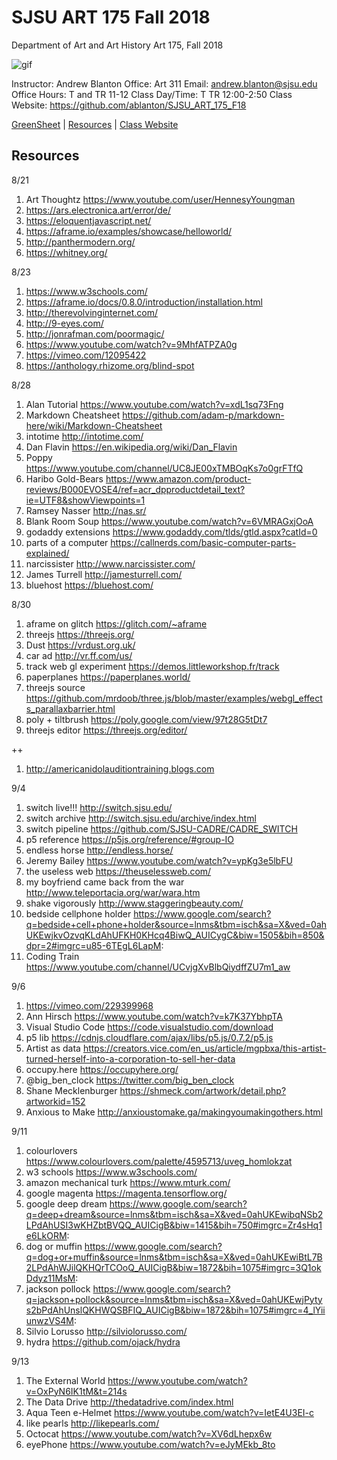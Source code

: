 **SJSU ART 175 Fall 2018**
======================
Department of Art and Art History
Art 175, Fall 2018

![gif](https://i.imgur.com/pS5lIDd.gif)

Instructor: Andrew Blanton
Office: Art 311
Email: andrew.blanton@sjsu.edu
Office Hours: T and TR 11-12
Class Day/Time: T TR 12:00-2:50
Class Website: https://github.com/ablanton/SJSU_ART_175_F18

[GreenSheet](https://github.com/ablanton/SJSU_ART_175_F18/blob/master/GREENSHEET.md)
| [Resources](https://github.com/ablanton/SJSU_ART_175_F18/blob/master/RESOURCES.md)
| [Class Website](https://github.com/ablanton/SJSU_ART_175_F18)

Resources
---------

8/21
1. Art Thoughtz https://www.youtube.com/user/HennesyYoungman
2. https://ars.electronica.art/error/de/
3. https://eloquentjavascript.net/
4. https://aframe.io/examples/showcase/helloworld/
5. http://panthermodern.org/
6. https://whitney.org/

8/23
1. https://www.w3schools.com/
2. https://aframe.io/docs/0.8.0/introduction/installation.html
3. http://therevolvinginternet.com/
4. http://9-eyes.com/
5. http://jonrafman.com/poormagic/
6. https://www.youtube.com/watch?v=9MhfATPZA0g
7. https://vimeo.com/12095422
8. https://anthology.rhizome.org/blind-spot

8/28
1. Alan Tutorial https://www.youtube.com/watch?v=xdL1sq73Fng
2. Markdown Cheatsheet https://github.com/adam-p/markdown-here/wiki/Markdown-Cheatsheet
3. intotime http://intotime.com/
4. Dan Flavin https://en.wikipedia.org/wiki/Dan_Flavin
5. Poppy https://www.youtube.com/channel/UC8JE00xTMBOqKs7o0grFTfQ
6. Haribo Gold-Bears https://www.amazon.com/product-reviews/B000EVOSE4/ref=acr_dpproductdetail_text?ie=UTF8&showViewpoints=1
7. Ramsey Nasser http://nas.sr/
8. Blank Room Soup https://www.youtube.com/watch?v=6VMRAGxjOoA
9. godaddy extensions https://www.godaddy.com/tlds/gtld.aspx?catId=0
10. parts of a computer https://callnerds.com/basic-computer-parts-explained/
11. narcissister http://www.narcissister.com/
12. James Turrell http://jamesturrell.com/
13. bluehost https://bluehost.com/

8/30
1. aframe on glitch https://glitch.com/~aframe
2. threejs https://threejs.org/
3. Dust https://vrdust.org.uk/
4. car ad http://vr.ff.com/us/
5. track web gl experiment https://demos.littleworkshop.fr/track
6. paperplanes https://paperplanes.world/
7. threejs source https://github.com/mrdoob/three.js/blob/master/examples/webgl_effects_parallaxbarrier.html
8. poly + tiltbrush https://poly.google.com/view/97t28G5tDt7
9. threejs editor https://threejs.org/editor/

++
1. http://americanidolauditiontraining.blogs.com

9/4
1. switch live!!! http://switch.sjsu.edu/
2. switch archive http://switch.sjsu.edu/archive/index.html
3. switch pipeline https://github.com/SJSU-CADRE/CADRE_SWITCH
4. p5 reference https://p5js.org/reference/#group-IO
5. endless horse http://endless.horse/
6. Jeremy Bailey https://www.youtube.com/watch?v=ypKg3e5lbFU
7. the useless web https://theuselessweb.com/
8. my boyfriend came back from the war http://www.teleportacia.org/war/wara.htm
9. shake vigorously http://www.staggeringbeauty.com/
10. bedside cellphone holder https://www.google.com/search?q=bedside+cell+phone+holder&source=lnms&tbm=isch&sa=X&ved=0ahUKEwjkvOzvqKLdAhUFKH0KHcq4BiwQ_AUICygC&biw=1505&bih=850&dpr=2#imgrc=u85-6TEgL6LapM:
11. Coding Train https://www.youtube.com/channel/UCvjgXvBlbQiydffZU7m1_aw

9/6
1. https://vimeo.com/229399968
2. Ann Hirsch https://www.youtube.com/watch?v=k7K37YbhpTA
3. Visual Studio Code https://code.visualstudio.com/download
4. p5 lib https://cdnjs.cloudflare.com/ajax/libs/p5.js/0.7.2/p5.js
5. Artist as data https://creators.vice.com/en_us/article/mgpbxa/this-artist-turned-herself-into-a-corporation-to-sell-her-data
6. occupy.here https://occupyhere.org/
7. @big_ben_clock https://twitter.com/big_ben_clock
8. Shane Mecklenburger https://shmeck.com/artwork/detail.php?artworkid=152
9. Anxious to Make http://anxioustomake.ga/makingyoumakingothers.html

9/11
1. colourlovers https://www.colourlovers.com/palette/4595713/uveg_homlokzat
2. w3 schools https://www.w3schools.com/
3. amazon mechanical turk https://www.mturk.com/
4. google magenta https://magenta.tensorflow.org/
5. google deep dream https://www.google.com/search?q=deep+dream&source=lnms&tbm=isch&sa=X&ved=0ahUKEwibqNSb2LPdAhUSI3wKHZbtBVQQ_AUICigB&biw=1415&bih=750#imgrc=Zr4sHq1e6LkORM:
6. dog or muffin https://www.google.com/search?q=dog+or+muffin&source=lnms&tbm=isch&sa=X&ved=0ahUKEwiBtL7B2LPdAhWJilQKHQrTCOoQ_AUICigB&biw=1872&bih=1075#imgrc=3Q1okDdyz11MsM:
7. jackson pollock https://www.google.com/search?q=jackson+pollock&source=lnms&tbm=isch&sa=X&ved=0ahUKEwjPytys2bPdAhUnslQKHWQSBFIQ_AUICigB&biw=1872&bih=1075#imgrc=4_lYiiunwzVS4M:
8. Silvio Lorusso http://silviolorusso.com/
9. hydra https://github.com/ojack/hydra

9/13
1. The External World https://www.youtube.com/watch?v=OxPyN6IK1tM&t=214s
2. The Data Drive http://thedatadrive.com/index.html
3. Aqua Teen e-Helmet https://www.youtube.com/watch?v=IetE4U3EI-c
4. like pearls http://likepearls.com/
5. Octocat https://www.youtube.com/watch?v=XV6dLhepx6w
6. eyePhone https://www.youtube.com/watch?v=eJyMEkb_8to
